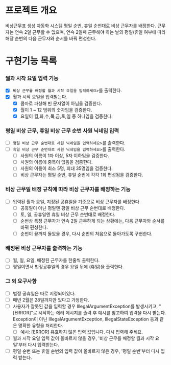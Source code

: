 # 프로젝트 개요

비상근무표 생성 자동화 시스템
평일 순번, 휴일 순번대로 비상 근무자를 배정한다.
근무자는 연속 2일 근무할 수 없으며, 연속 2일째 근무해야 하는 날의 평일/휴일 여부에 따라 해당 순번의 다음 근무자와 순서를 바꿔 편성한다.

# 구현기능 목록

### 월과 시작 요일 입력 기능

- [x] `비상 근무를 배정할 월과 시작 요일을 입력하세요>`를 출력한다.
- [x] 월과 시작 요일을 입력받는다.
    - [x] 콤마로 파싱해 빈 문자열이 아님을 검증한다.
    - [x] 월이 1 ~ 12 범위의 숫자임을 검증한다.
    - [x] 요일이 월,화,수,목,금,토,일 중 하나임을 검증한다.

### 평일 비상 근무, 휴일 비상 근무 순번 사원 닉네임 입력

- [ ] `평일 비상 근무 순번대로 사원 닉네임을 입력하세요>`를 출력한다.
- [ ] `휴일 비상 근무 순번대로 사원 닉네임을 입력하세요>`를 출력한다.
    - [ ] 사원의 이름이 1자 이상, 5자 이하임을 검증한다.
    - [ ] 사원의 이름에 중복이 없음을 검증한다.
    - [ ] 사원의 이름이 최소 5명, 최대 35명임을 검증한다.
    - [ ] 비상 근무자는 평일 순번, 휴일 순번에 각각 1회 편성됨을 검증한다.

### 비상 근무일 배정 규칙에 따라 비상 근무자를 배정하는 기능

- [ ] 입력된 월과 요일, 지정된 공휴일을 기준으로 비상 근무자를 배정한다.
    - [ ] 공휴일이 아닌 평일엔 평일 비상 근무 순번대로 배정한다.
    - [ ] 토, 일, 공휴일엔 휴일 비상 근무 순번대로 배정한다.
    - [ ] 순번상 특정 근무자가 연속 2일 근무하게 되는 상황에는, 다음 근무자와 순서를 바꿔 편성한다.
    - [ ] 순번이 끝까지 돌았을 경우, 다시 순번의 처음으로 돌아가도록 구현한다.

### 배정된 비상 근무자를 출력하는 기능

- [ ] 월, 일, 요일, 배정된 근무자를 한줄씩 출력한다.
- [ ] 평일이면서 법정공휴일의 경우 요일 뒤에 (휴일)을 출력한다.

### 그 외 요구사항

- [ ] 법정 공휴일은 따로 지정되어있다.
- [ ] 매년 2월은 28일까지만 있다고 가정한다.
- [ ] 사용자가 잘못된 값을 입력할 경우 IllegalArgumentException를 발생시키고, "[ERROR]"로 시작하는 에러 메시지를 출력 후 예시를 참고하여 입력을 다시 받는다.
  Exception이 아닌 IllegalArgumentException, IllegalStateException 등과 같은 명확한 유형을 처리한다.
    - [ ] 예시: [ERROR] 유효하지 않은 입력 값입니다. 다시 입력해 주세요.
- [ ] 월과 시작 요일 입력 값이 올바르지 않을 경우, '비상 근무를 배정할 월과 시작 요일'부터 다시 입력받는다.
- [ ] 평일 순번 또는 휴일 순번의 입력 값이 올바르지 않은 경우, '평일 순번'부터 다시 입력 받는다.